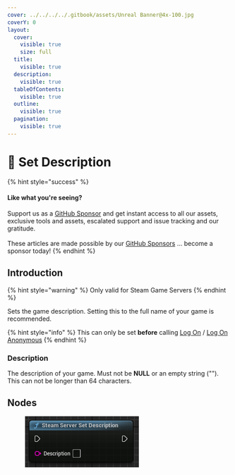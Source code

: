 ```yaml
---
cover: ../../../../.gitbook/assets/Unreal Banner@4x-100.jpg
coverY: 0
layout:
  cover:
    visible: true
    size: full
  title:
    visible: true
  description:
    visible: true
  tableOfContents:
    visible: true
  outline:
    visible: true
  pagination:
    visible: true
---
```


# 🔵 Set Description

{% hint style="success" %}
#### Like what you're seeing?

Support us as a [GitHub Sponsor](../../../../become-a-sponsor/) and get instant access to all our assets, exclusive tools and assets, escalated support and issue tracking and our gratitude.\
\
These articles are made possible by our [GitHub Sponsors](../../../../become-a-sponsor/) ... become a sponsor today!
{% endhint %}

## Introduction

{% hint style="warning" %}
Only valid for Steam Game Servers
{% endhint %}

Sets the game description. Setting this to the full name of your game is recommended.

{% hint style="info" %}
This can only be set **before** calling [Log On](log-on.md) / [Log On Anonymous](log-on-anonymous.md)
{% endhint %}

### Description

The description of your game. Must not be **NULL** or an empty string (""). This can not be longer than 64 characters.

## Nodes

<figure><img src="../../../../.gitbook/assets/image (286).png" alt=""><figcaption></figcaption></figure>
